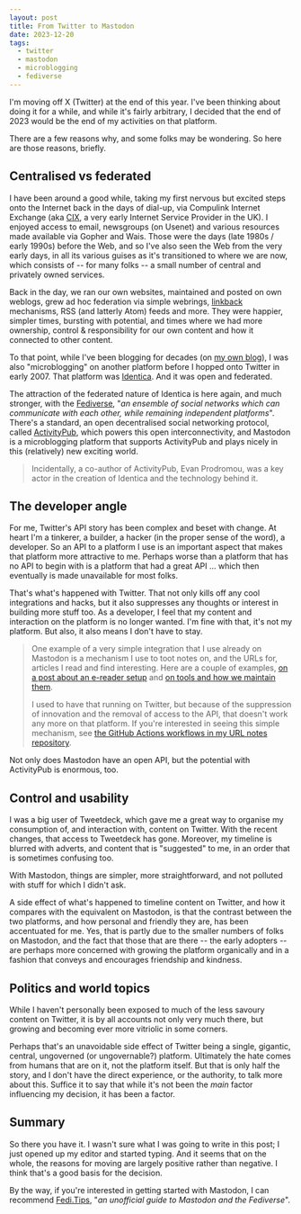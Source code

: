 ```yaml
---
layout: post
title: From Twitter to Mastodon
date: 2023-12-20
tags:
  - twitter
  - mastodon
  - microblogging
  - fediverse
---
```

I'm moving off X (Twitter) at the end of this year. I've been thinking about doing it for a while, and while it's fairly arbitrary, I decided that the end of 2023 would be the end of my activities on that platform. 

There are a few reasons why, and some folks may be wondering. So here are those reasons, briefly.

## Centralised vs federated

I have been around a good while, taking my first nervous but excited steps onto the Internet back in the days of dial-up, via Compulink Internet Exchange (aka [CIX](https://en.wikipedia.org/wiki/CIX_(website)), a very early Internet Service Provider in the UK). I enjoyed access to email, newsgroups (on Usenet) and various resources made available via Gopher and Wais. Those were the days (late 1980s / early 1990s) before the Web, and so I've also seen the Web from the very early days, in all its various guises as it's transitioned to where we are now, which consists of -- for many folks -- a small number of central and privately owned services.

Back in the day, we ran our own websites, maintained and posted on own weblogs, grew ad hoc federation via simple webrings, [linkback](https://en.wikipedia.org/wiki/Linkback) mechanisms, RSS (and latterly Atom) feeds and more. They were happier, simpler times, bursting with potential, and times where we had more ownership, control & responsibility for our own content and how it connected to other content.

To that point, while I've been blogging for decades (on [my own blog](https://qmacro.org/blog/)), I was also "microblogging" on another platform before I hopped onto Twitter in early 2007. That platform was [Identica](https://wiki.p2pfoundation.net/Identica). And it was open and federated. 

The attraction of the federated nature of Identica is here again, and much stronger, with the [Fediverse](https://en.wikipedia.org/wiki/Fediverse), "_an ensemble of social networks which can communicate with each other, while remaining independent platforms_". There's a standard, an open decentralised social networking protocol, called [ActivityPub](https://en.wikipedia.org/wiki/ActivityPub), which powers this open interconnectivity, and Mastodon is a microblogging platform that supports ActivityPub and plays nicely in this (relatively) new exciting world.

> Incidentally, a co-author of ActivityPub, Evan Prodromou, was a key actor in the creation of Identica and the technology behind it.

## The developer angle

For me, Twitter's API story has been complex and beset with change. At heart I'm a tinkerer, a builder, a hacker (in the proper sense of the word), a developer. So an API to a platform I use is an important aspect that makes that platform more attractive to me. Perhaps worse than a platform that has no API to begin with is a platform that had a great API ... which then eventually is made unavailable for most folks.

That's what's happened with Twitter. That not only kills off any cool integrations and hacks, but it also suppresses any thoughts or interest in building more stuff too. As a developer, I feel that my content and interaction on the platform is no longer wanted. I'm fine with that, it's not my platform. But also, it also means I don't have to stay.

> One example of a very simple integration that I use already on Mastodon is a mechanism I use to toot notes on, and the URLs for, articles I read and find interesting. Here are a couple of examples, [on a post about an e-reader setup](https://hachyderm.io/@qmacro/111222914866332574) and [on tools and how we maintain them](https://hachyderm.io/@qmacro/111573647402350578).
>
> I used to have that running on Twitter, but because of the suppression of innovation and the removal of access to the API, that doesn't work any more on that platform. If you're interested in seeing this simple mechanism, see [the GitHub Actions workflows in my URL notes repository](https://github.com/qmacro-org/url-notes/tree/main/.github/workflows).

Not only does Mastodon have an open API, but the potential with ActivityPub is enormous, too.

## Control and usability

I was a big user of Tweetdeck, which gave me a great way to organise my consumption of, and interaction with, content on Twitter. With the recent changes, that access to Tweetdeck has gone. Moreover, my timeline is blurred with adverts, and content that is "suggested" to me, in an order that is sometimes confusing too.

With Mastodon, things are simpler, more straightforward, and not polluted with stuff for which I didn't ask.

A side effect of what's happened to timeline content on Twitter, and how it compares with the equivalent on Mastodon, is that the contrast between the two platforms, and how personal and friendly they are, has been accentuated for me. Yes, that is partly due to the smaller numbers of folks on Mastodon, and the fact that those that are there -- the early adopters -- are perhaps more concerned with growing the platform organically and in a fashion that conveys and encourages friendship and kindness.

## Politics and world topics

While I haven't personally been exposed to much of the less savoury content on Twitter, it is by all accounts not only very much there, but growing and becoming ever more vitriolic in some corners. 

Perhaps that's an unavoidable side effect of Twitter being a single, gigantic, central, ungoverned (or ungovernable?) platform. Ultimately the hate comes from humans that are on it, not the platform itself. But that is only half the story, and I don't have the direct experience, or the authority, to talk more about this. Suffice it to say that while it's not been the _main_ factor influencing my decision, it has been a factor.

## Summary

So there you have it. I wasn't sure what I was going to write in this post; I just opened up my editor and started typing. And it seems that on the whole, the reasons for moving are largely positive rather than negative. I think that's a good basis for the decision.

By the way, if you're interested in getting started with Mastodon, I can recommend [Fedi.Tips](https://fedi.tips/), "_an unofficial guide to Mastodon and the Fediverse_".
